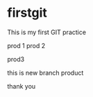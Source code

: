 # firstgit
This is my first GIT practice

prod 1
prod 2

prod3

this is new branch product

thank you
